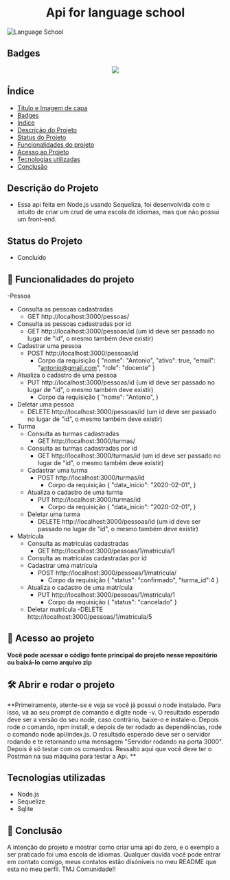 <h1 align="center"><b> Api for language school </b></h1>

![Language School](https://user-images.githubusercontent.com/52571090/169300610-250d9963-16a4-4af9-a470-65d4c2ea3da0.png)


## Badges
<p align="center">
<img src="http://img.shields.io/static/v1?label=STATUS&message=EM%20PRONTO&color=GREEN&style=for-the-badge"/>
</p>

## Índice 

* [Título e Imagem de capa](#Título-e-Imagem-de-capa)
* [Badges](#badges)
* [Índice](#índice)
* [Descrição do Projeto](#descrição-do-projeto)
* [Status do Projeto](#status-do-Projeto)
* [Funcionalidades do projeto](#funcionalidades-e-demonstração-da-aplicação)
* [Acesso ao Projeto](#acesso-ao-projeto)
* [Tecnologias utilizadas](#tecnologias-utilizadas)
* [Conclusão](#conclusão)


## Descrição do Projeto

- Essa api feita em Node.js usando Sequeliza, foi desenvolvida com o intuito de criar um crud de uma escola de idiomas, mas que não possui um front-end.

## Status do Projeto

- Concluído

## :hammer: Funcionalidades do projeto

-Pessoa
  - Consulta as pessoas cadastradas 
    - GET http://localhost:3000/pessoas/ 
  - Consulta as pessoas cadastradas por id
    - GET http://localhost:3000/pessoas/id (um id deve ser passado no lugar de "id", o mesmo também deve existir) 
  - Cadastrar uma pessoa
    - POST http://localhost:3000/pessoas/id
      - Corpo da requisição
          {
                "nome": "Antonio",
                "ativo": true,
                "email": "antonio@gmail.com",
                "role": "docente"
            }
  - Atualiza o cadastro de uma pessoa
    - PUT http://localhost:3000/pessoas/id (um id deve ser passado no lugar de "id", o mesmo também deve existir) 
      - Corpo da requisição 
        {
        "nome": "Antonio",
        } 
  - Deletar uma pessoa
    - DELETE http://localhost:3000/pessoas/id (um id deve ser passado no lugar de "id", o mesmo também deve existir) 
- Turma
  - Consulta as turmas cadastradas
    - GET http://localhost:3000/turmas/    
  - Consulta as turmas cadastradas por id
    - GET http://localhost:3000/turmas/id (um id deve ser passado no lugar de "id", o mesmo também deve existir)      
  - Cadastrar uma turma
    - POST http://localhost:3000/turmas/id
      - Corpo da requisição
        {
          "data_inicio": "2020-02-01",
        } 
  - Atualiza o cadastro de uma turma
    - PUT http://localhost:3000/turmas/id
      - Corpo da requisição
        {
          "data_inicio": "2020-02-01",
        } 
  - Deletar uma turma
    - DELETE http://localhost:3000/pessoas/id (um id deve ser passado no lugar de "id", o mesmo também deve existir) 
- Matrícula
  - Consulta as matrículas cadastradas
    - GET  http://localhost:3000/pessoas/1/matricula/1
  - Consulta as matrículas cadastradas por id
  - Cadastrar uma matrícula
    - POST http://localhost:3000/pessoas/1/matricula/
      - Corpo da requisição
          {
            "status": "confirmado",
                  "turma_id":4
          }
  - Atualiza o cadastro de uma matrícula
    - PUT http://localhost:3000/pessoas/1/matricula/1
      - Corpo da requisição 
          {
                "status": "cancelado"
            }
  - Deletar matrícula
      -DELETE http://localhost:3000/pessoas/1/matricula/5
      
      
## 📁 Acesso ao projeto

**Você pode acessar o código fonte principal do projeto nesse repositório ou baixá-lo como arquivo zip**

## 🛠️ Abrir e rodar o projeto

**Primeiramente, atente-se e veja se você já possui o node instalado. Para isso, vá ao seu prompt de comando e digite node -v. O resultado esperado deve ser a versão 
 do seu node, caso contrário, baixe-o e instale-o. 
  Depois rode o comando, npm install, e depois de ter rodado as dependências, rode o comando node api/index.js. O resultado esperado deve ser o servidor rodando e te
  retornando uma mensagem "Servidor rodando na porta 3000". Depois é só testar com os comandos. Ressalto aqui que você deve ter o Postman na sua máquina para testar a
  Api. 
**

## Tecnologias utilizadas
  - Node.js
  - Sequelize
  - Sqlite

## 📁 Conclusão
  A intenção do projeto e mostrar como criar uma api do zero, e o exemplo a ser praticado foi uma escola de idiomas. Qualquer dúvida você pode entrar em contato comigo,
  meus contatos estão disóníveis no meu README que esta no meu perfil. TMJ Comunidade!!
